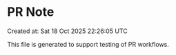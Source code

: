 # PR Note

Created at: Sat 18 Oct 2025 22:26:05 UTC

This file is generated to support testing of PR workflows.
